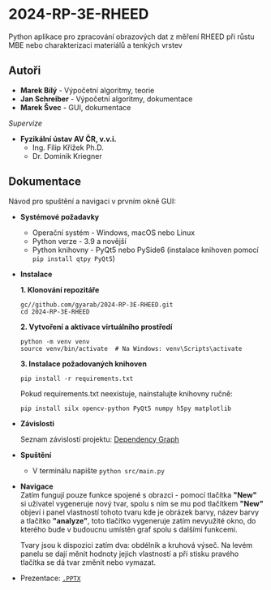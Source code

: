 # 2024-RP-3E-RHEED
Python aplikace pro zpracování obrazových dat z měření RHEED při růstu MBE nebo charakterizaci materiálů a tenkých vrstev

## Autoři
- **Marek Bílý** - Výpočetní algoritmy, teorie
- **Jan Schreiber** - Výpočetní algoritmy, dokumentace
- **Marek Švec** - GUI, dokumentace

_Supervize_
- **Fyzikální ústav AV ČR, v.v.i.**
    -   Ing. Filip Křížek Ph.D. 
    -   Dr. Dominik Kriegner
 
## Dokumentace

Návod pro spuštění a navigaci v prvním okně GUI:

- **Systémové požadavky**  
  - Operační systém - Windows, macOS nebo Linux  
  - Python verze - 3.9 a novější  
  - Python knihovny - PyQt5 nebo PySide6 (instalace knihoven pomocí `pip install qtpy PyQt5`)

- **Instalace**  

    **1. Klonování repozitáře**
    ```
    gc//github.com/gyarab/2024-RP-3E-RHEED.git
    cd 2024-RP-3E-RHEED
    ```
    
    **2. Vytvoření a aktivace virtuálního prostředí**
    ```
    python -m venv venv
    source venv/bin/activate  # Na Windows: venv\Scripts\activate
    ```

    **3. Instalace požadovaných knihoven**
    ```
    pip install -r requirements.txt
    ```
    Pokud requirements.txt neexistuje, nainstalujte knihovny ručně:

    ```
    pip install silx opencv-python PyQt5 numpy h5py matplotlib
    ```

- **Závislosti**  

    Seznam závislostí projektu: [Dependency Graph](https://github.com/gyarab/2024-RP-3E-RHEED/network/dependencies)
  

- **Spuštění**  
  - V terminálu napište `python src/main.py`

- **Navigace**  
  Zatím fungují pouze funkce spojené s obrazci - pomocí tlačítka **"New"** si uživatel vygeneruje nový tvar, spolu s ním se mu pod tlačítkem **"New"** objeví i panel vlastností tohoto tvaru kde je obrázek barvy, název barvy a tlačítko **"analyze"**, toto tlačítko vygeneruje zatím nevyužité okno, do kterého bude v budoucnu umístěn graf spolu s dalšími funkcemi.

  Tvary jsou k dispozici zatím dva: obdélník a kruhová výseč. Na levém panelu se dají měnit hodnoty jejich vlastností a při stisku pravého tlačítka se dá tvar změnit nebo vymazat.


- Prezentace: [`.PPTX`](docs/presentation_5-12)
